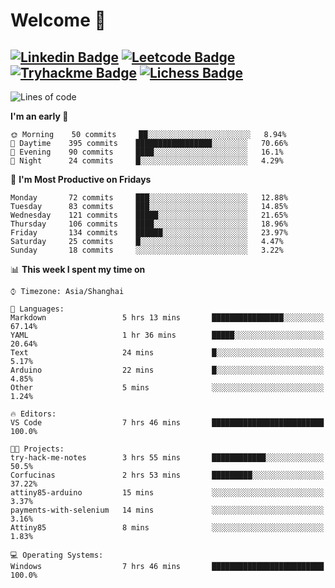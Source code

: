 # Welcome 👋

[![Linkedin Badge](https://img.shields.io/badge/-PedroTorres-blue?style=flat-square&logo=Linkedin&logoColor=white&link=https://www.linkedin.com/in/PedroTorres/)](https://www.linkedin.com/in/pedro-torres-cruz/)
[![Leetcode Badge](https://img.shields.io/badge/profile-leetcode-green)](https://leetcode.com/corfucinas/)
[![Tryhackme Badge](https://img.shields.io/badge/profile-tryhackme-blue)](https://tryhackme.com/p/Corfucinas/)
[![Lichess Badge](https://img.shields.io/badge/challenge_me-lichess-yellow)](https://lichess.org/@/Corfucinas)
---

<!--START_SECTION:waka-->
![Lines of code](https://img.shields.io/badge/From%20Hello%20World%20I've%20written-4066363%20Lines%20of%20code-blue)

**I'm an early 🐤** 

```text
🌞 Morning    50 commits     ██░░░░░░░░░░░░░░░░░░░░░░░   8.94% 
🌆 Daytime    395 commits    █████████████████░░░░░░░░   70.66% 
🌃 Evening    90 commits     ████░░░░░░░░░░░░░░░░░░░░░   16.1% 
🌙 Night      24 commits     █░░░░░░░░░░░░░░░░░░░░░░░░   4.29%

```
📅 **I'm Most Productive on Fridays** 

```text
Monday       72 commits     ███░░░░░░░░░░░░░░░░░░░░░░   12.88% 
Tuesday      83 commits     ███░░░░░░░░░░░░░░░░░░░░░░   14.85% 
Wednesday    121 commits    █████░░░░░░░░░░░░░░░░░░░░   21.65% 
Thursday     106 commits    ████░░░░░░░░░░░░░░░░░░░░░   18.96% 
Friday       134 commits    ██████░░░░░░░░░░░░░░░░░░░   23.97% 
Saturday     25 commits     █░░░░░░░░░░░░░░░░░░░░░░░░   4.47% 
Sunday       18 commits     ░░░░░░░░░░░░░░░░░░░░░░░░░   3.22%

```


📊 **This week I spent my time on** 

```text
⌚︎ Timezone: Asia/Shanghai

💬 Languages: 
Markdown                 5 hrs 13 mins       ████████████████░░░░░░░░░   67.14% 
YAML                     1 hr 36 mins        █████░░░░░░░░░░░░░░░░░░░░   20.64% 
Text                     24 mins             █░░░░░░░░░░░░░░░░░░░░░░░░   5.17% 
Arduino                  22 mins             █░░░░░░░░░░░░░░░░░░░░░░░░   4.85% 
Other                    5 mins              ░░░░░░░░░░░░░░░░░░░░░░░░░   1.24%

🔥 Editors: 
VS Code                  7 hrs 46 mins       █████████████████████████   100.0%

🐱‍💻 Projects: 
try-hack-me-notes        3 hrs 55 mins       ████████████░░░░░░░░░░░░░   50.5% 
Corfucinas               2 hrs 53 mins       █████████░░░░░░░░░░░░░░░░   37.22% 
attiny85-arduino         15 mins             ░░░░░░░░░░░░░░░░░░░░░░░░░   3.37% 
payments-with-selenium   14 mins             ░░░░░░░░░░░░░░░░░░░░░░░░░   3.16% 
Attiny85                 8 mins              ░░░░░░░░░░░░░░░░░░░░░░░░░   1.83%

💻 Operating Systems: 
Windows                  7 hrs 46 mins       █████████████████████████   100.0%

```


<!--END_SECTION:waka-->
